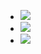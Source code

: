 - ![](https://firebasestorage.googleapis.com/v0/b/firescript-577a2.appspot.com/o/imgs%2Fapp%2Fhaozhongwen%2F9LuOCSYgGq.png?alt=media&token=aa0d1176-c2e9-480d-b852-a3a178c8ca60)
- ![](https://firebasestorage.googleapis.com/v0/b/firescript-577a2.appspot.com/o/imgs%2Fapp%2Fhaozhongwen%2FgyuZ309O0V.png?alt=media&token=3172b102-7286-46b2-bd2e-a8590ba26907)
- ![](https://firebasestorage.googleapis.com/v0/b/firescript-577a2.appspot.com/o/imgs%2Fapp%2Fhaozhongwen%2FuhW_S3yYUI.png?alt=media&token=a218aff8-3444-4688-bfef-b0c8a10d4c9b)
